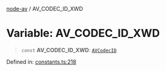 [node-av](../globals.md) / AV\_CODEC\_ID\_XWD

# Variable: AV\_CODEC\_ID\_XWD

> `const` **AV\_CODEC\_ID\_XWD**: [`AVCodecID`](../type-aliases/AVCodecID.md)

Defined in: [constants.ts:218](https://github.com/seydx/av/blob/f8631fc881b394300b1479f511d55cf1c370a87f/src/constants/constants.ts#L218)
